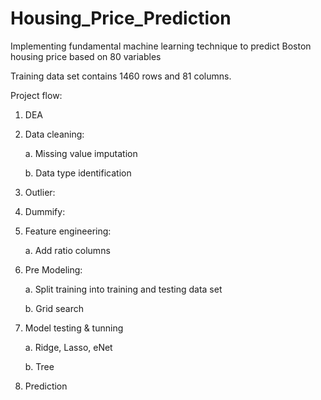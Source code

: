# Housing_Price_Prediction
Implementing fundamental machine learning technique to predict Boston housing price based on 80 variables

Training data set contains 1460 rows and 81 columns.

Project flow:

1. DEA

2. Data cleaning:

    a. Missing value imputation
  
    b. Data type identification
    
3. Outlier:

4. Dummify:
  
5. Feature engineering:

    a. Add ratio columns
    
6. Pre Modeling:

    a. Split training into training and testing data set
    
    b. Grid search
  
6. Model testing & tunning

    a. Ridge, Lasso, eNet
  
    b. Tree
  
7. Prediction

